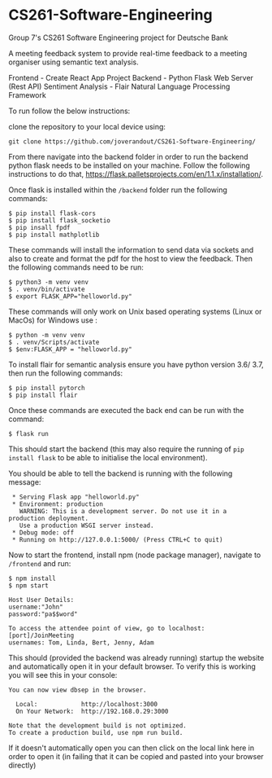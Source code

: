 # CS261-Software-Engineering
Group 7's CS261 Software Engineering project for Deutsche Bank

A meeting feedback system to provide real-time feedback to a meeting organiser using semantic text analysis.

Frontend - Create React App Project
Backend - Python Flask Web Server (Rest API)
Sentiment Analysis - Flair Natural Language Processing Framework

To run follow the below instructions:

clone the repository to your local device using:
```
git clone https://github.com/joverandout/CS261-Software-Engineering/
```

From there navigate into the backend folder in order to run the backend python flask needs to be installed on your machine. Follow the following instructions to do that, https://flask.palletsprojects.com/en/1.1.x/installation/.

Once flask is installed within the `/backend` folder run the following commands:
```
$ pip install flask-cors
$ pip install flask_socketio
$ pip insall fpdf
$ pip install mathplotlib 
```
These commands will install the information to send data via sockets and also to create and format the pdf for the host to view the feedback. 
Then the following commands need to be run: 
```
$ python3 -m venv venv
$ . venv/bin/activate
$ export FLASK_APP="helloworld.py"
```
These commands will only work on Unix based operating systems (Linux or MacOs) for Windows use :
```
$ python -m venv venv
$ . venv/Scripts/activate
$ $env:FLASK_APP = "helloworld.py"
```
To install flair for semantic analysis ensure you have python version 3.6/ 3.7, then run the following commands:
```
$ pip install pytorch
$ pip install flair 
```

Once these commands are executed the back end can be run with the command:
```
$ flask run 
```
This should start the backend (this may also require the running of `pip install flask` to be able to initialise the local environment).

You should be able to tell the backend is running with the following message:

```
 * Serving Flask app "helloworld.py"
 * Environment: production
   WARNING: This is a development server. Do not use it in a production deployment.
   Use a production WSGI server instead.
 * Debug mode: off
 * Running on http://127.0.0.1:5000/ (Press CTRL+C to quit)
```

Now to start the frontend, install npm (node package manager), navigate to `/frontend` and run:
```
$ npm install
$ npm start

Host User Details:
username:"John"
password:"pa$$word"

To access the attendee point of view, go to localhost:[port]/JoinMeeting
usernames: Tom, Linda, Bert, Jenny, Adam
```

This should (provided the backend was already running) startup the website and automatically open it in your default browser. To verify this is working you will see this in your console:

```
You can now view dbsep in the browser.

  Local:            http://localhost:3000
  On Your Network:  http://192.168.0.29:3000

Note that the development build is not optimized.
To create a production build, use npm run build.
```
If it doesn't automatically open you can then click on the local link here in order to open it (in failing that it can be copied and pasted into your browser directly)
